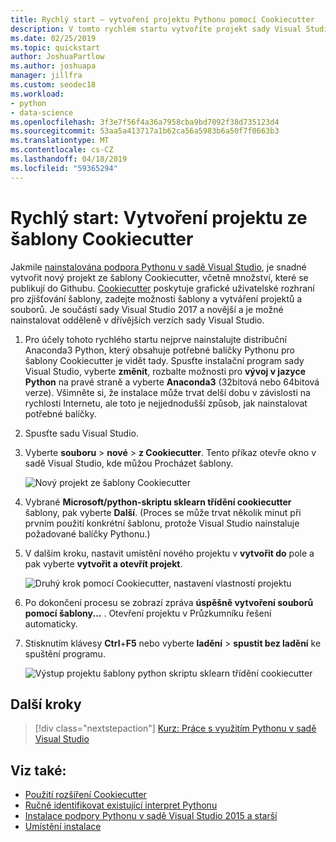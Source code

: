 ```yaml
---
title: Rychlý start – vytvoření projektu Pythonu pomocí Cookiecutter
description: V tomto rychlém startu vytvoříte projekt sady Visual Studio pro Python s pomocí šablon Cookiecutter.
ms.date: 02/25/2019
ms.topic: quickstart
author: JoshuaPartlow
ms.author: joshuapa
manager: jillfra
ms.custom: seodec18
ms.workload:
- python
- data-science
ms.openlocfilehash: 3f3e7f56f4a36a7958cba9bd7092f38d735123d4
ms.sourcegitcommit: 53aa5a413717a1b62ca56a5983b6a50f7f0663b3
ms.translationtype: MT
ms.contentlocale: cs-CZ
ms.lasthandoff: 04/18/2019
ms.locfileid: "59365294"
---
```

# <a name="quickstart-create-a-project-from-a-cookiecutter-template"></a>Rychlý start: Vytvoření projektu ze šablony Cookiecutter

Jakmile [nainstalována podpora Pythonu v sadě Visual Studio](installing-python-support-in-visual-studio.md), je snadné vytvořit nový projekt ze šablony Cookiecutter, včetně množství, které se publikují do Githubu. [Cookiecutter](https://cookiecutter.readthedocs.io/en/latest/) poskytuje grafické uživatelské rozhraní pro zjišťování šablony, zadejte možnosti šablony a vytváření projektů a souborů. Je součástí sady Visual Studio 2017 a novější a je možné nainstalovat odděleně v dřívějších verzích sady Visual Studio.

1. Pro účely tohoto rychlého startu nejprve nainstalujte distribuční Anaconda3 Python, který obsahuje potřebné balíčky Pythonu pro šablony Cookiecutter je vidět tady. Spusťte instalační program sady Visual Studio, vyberte **změnit**, rozbalte možnosti pro **vývoj v jazyce Python** na pravé straně a vyberte **Anaconda3** (32bitová nebo 64bitová verze). Všimněte si, že instalace může trvat delší dobu v závislosti na rychlosti Internetu, ale toto je nejjednodušší způsob, jak nainstalovat potřebné balíčky.

1. Spusťte sadu Visual Studio.

1. Vyberte **souboru** > **nové** > **z Cookiecutter**. Tento příkaz otevře okno v sadě Visual Studio, kde můžou Procházet šablony.

    ![Nový projekt ze šablony Cookiecutter](media/projects-from-cookiecutter1.png)

1. Vybrané **Microsoft/python-skriptu sklearn třídění cookiecutter** šablony, pak vyberte **Další**. (Proces se může trvat několik minut při prvním použití konkrétní šablonu, protože Visual Studio nainstaluje požadované balíčky Pythonu.)

1. V dalším kroku, nastavit umístění nového projektu v **vytvořit do** pole a pak vyberte **vytvořit a otevřít projekt**.

    ![Druhý krok pomocí Cookiecutter, nastavení vlastností projektu](media/projects-from-cookiecutter2.png)

1. Po dokončení procesu se zobrazí zpráva **úspěšně vytvoření souborů pomocí šablony...** . Otevření projektu v Průzkumníku řešení automaticky.

1. Stisknutím klávesy **Ctrl**+**F5** nebo vyberte **ladění** > **spustit bez ladění** ke spuštění programu.

    ![Výstup projektu šablony python skriptu sklearn třídění cookiecutter](media/projects-from-cookiecutter4.png)

## <a name="next-steps"></a>Další kroky

> [!div class="nextstepaction"]
> [Kurz: Práce s využitím Pythonu v sadě Visual Studio](tutorial-working-with-python-in-visual-studio-step-01-create-project.md)

## <a name="see-also"></a>Viz také:

- [Použití rozšíření Cookiecutter](using-python-cookiecutter-templates.md)
- [Ručně identifikovat existující interpret Pythonu](managing-python-environments-in-visual-studio.md#manually-identify-an-existing-environment)
- [Instalace podpory Pythonu v sadě Visual Studio 2015 a starší](installing-python-support-in-visual-studio.md)
- [Umístění instalace](installing-python-support-in-visual-studio.md#install-locations)
